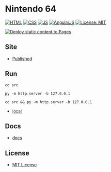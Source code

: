 # Nintendo 64

[![HTML](https://img.shields.io/badge/HTML-E34F26?style=for-the-badge&logo=html5&logoColor=white)](https://developer.mozilla.org/en-US/docs/Learn/Getting_started_with_the_web/HTML_basics) [![CSS](https://img.shields.io/badge/CSS-1572B6?&style=for-the-badge&logo=css3&logoColor=white)](https://developer.mozilla.org/en-US/docs/Web/CSS) [![JS](https://img.shields.io/badge/JavaScript-323330?style=for-the-badge&logo=javascript&logoColor=F7DF1E)](https://developer.mozilla.org/en-US/docs/Web/JavaScript) [![AngularJS](https://img.shields.io/badge/AngularJS-E23237?style=for-the-badge&logo=angularjs&logoColor=white)](https://angularjs.org/)
[![License: MIT](https://img.shields.io/badge/License-MIT-lightgrey.svg?style=for-the-badge)](https://opensource.org/licenses/MIT)

[![Deploy static content to Pages](https://github.com/AlexHedley/nintendo64/actions/workflows/static.yml/badge.svg)](https://github.com/AlexHedley/nintendo64/actions/workflows/static.yml)

## Site

- [Published](https://alexhedley.github.io/nintendo64)

## Run

`cd src`

`py -m http.server -b 127.0.0.1`

`cd src && py -m http.server -b 127.0.0.1`

- [local](http://localhost:8000/)

## Docs

- [docs](docs/README.md)

## License

- [MIT License](LICENSE)
